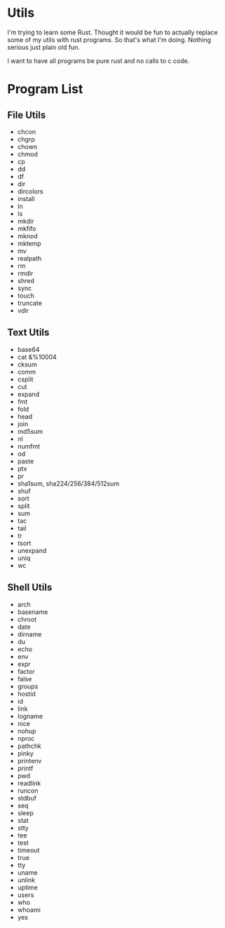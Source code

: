 Utils
=====

I'm trying to learn some Rust. Thought it would be
fun to actually replace some of my utils with rust
programs. So that's what I'm doing. Nothing serious
just plain old fun.

I want to have all programs be pure rust and no calls
to c code.

Program List
============

File Utils
----------

 + chcon
 + chgrp
 + chown
 + chmod
 + cp
 + dd
 + df
 + dir
 + dircolors
 + install
 + ln
 + ls
 + mkdir
 + mkfifo
 + mknod
 + mktemp
 + mv
 + realpath
 + rm
 + rmdir
 + shred
 + sync
 + touch
 + truncate
 + vdir

Text Utils
----------

 + base64
 + cat		<span>&%10004</span>
 + cksum
 + comm
 + csplit
 + cut
 + expand
 + fmt
 + fold
 + head
 + join
 + md5sum
 + nl
 + numfmt
 + od
 + paste
 + ptx
 + pr
 + sha1sum, sha224/256/384/512sum
 + shuf
 + sort
 + split
 + sum
 + tac
 + tail
 + tr
 + tsort
 + unexpand
 + uniq
 + wc

Shell Utils
-----------

 + arch
 + basename
 + chroot
 + date
 + dirname
 + du
 + echo
 + env
 + expr
 + factor
 + false
 + groups
 + hostid
 + id
 + link
 + logname
 + nice
 + nohup
 + nproc
 + pathchk
 + pinky
 + printenv
 + printf
 + pwd
 + readlink
 + runcon
 + stdbuf
 + seq
 + sleep
 + stat
 + stty
 + tee
 + test
 + timeout
 + true
 + tty
 + uname
 + unlink
 + uptime
 + users
 + who
 + whoami
 + yes
